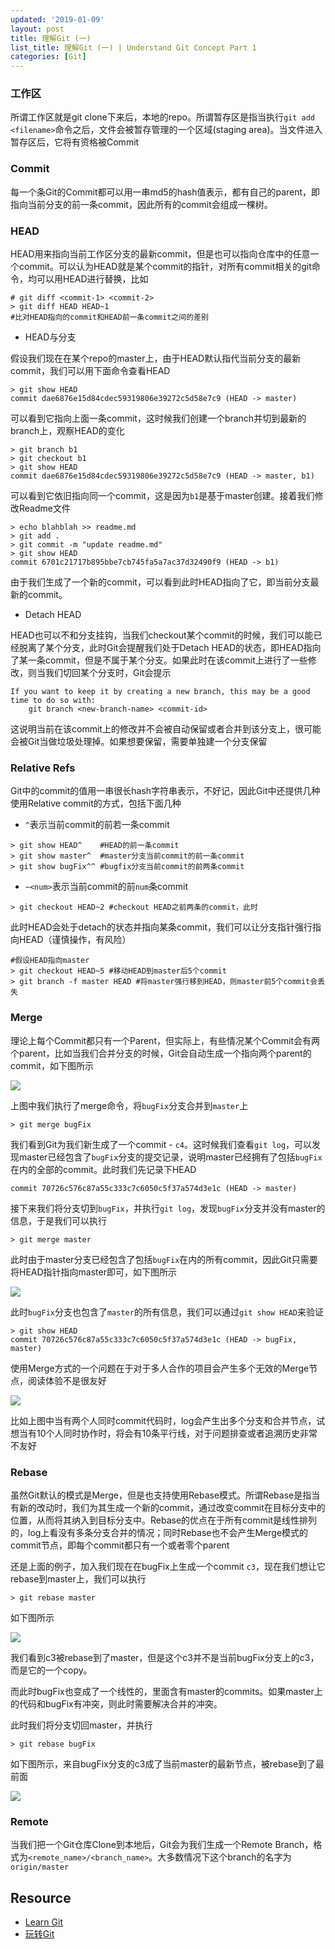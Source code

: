 ```yaml
---
updated: '2019-01-09'
layout: post
title: 理解Git (一)
list_title: 理解Git (一) | Understand Git Concept Part 1
categories: [Git]
---
```


### 工作区

所谓工作区就是git clone下来后，本地的repo。所谓暂存区是指当执行`git add <filename>`命令之后，文件会被暂存管理的一个区域(staging area)。当文件进入暂存区后，它将有资格被Commit

### Commit

每一个条Git的Commit都可以用一串md5的hash值表示，都有自己的parent，即指向当前分支的前一条commit，因此所有的commit会组成一棵树。

### HEAD

HEAD用来指向当前工作区分支的最新commit，但是也可以指向仓库中的任意一个commit。可以认为HEAD就是某个commit的指针，对所有commit相关的git命令，均可以用HEAD进行替换，比如

```shell
# git diff <commit-1> <commit-2>
> git diff HEAD HEAD~1 
#比对HEAD指向的commit和HEAD前一条commit之间的差别
```

- HEAD与分支

假设我们现在在某个repo的master上，由于HEAD默认指代当前分支的最新commit，我们可以用下面命令查看HEAD

```shell
> git show HEAD
commit dae6876e15d84cdec59319806e39272c5d58e7c9 (HEAD -> master)
```
可以看到它指向上面一条commit，这时候我们创建一个branch并切到最新的branch上，观察HEAD的变化

```shell
> git branch b1
> git checkout b1
> git show HEAD
commit dae6876e15d84cdec59319806e39272c5d58e7c9 (HEAD -> master, b1)
```
可以看到它依旧指向同一个commit，这是因为`b1`是基于master创建。接着我们修改Readme文件

```shell
> echo blahblah >> readme.md
> git add .
> git commit -m "update readme.md"
> git show HEAD 
commit 6701c21717b895bbe7cb745fa5a7ac37d32490f9 (HEAD -> b1)
```
由于我们生成了一个新的commit，可以看到此时HEAD指向了它，即当前分支最新的commit。

- Detach HEAD

HEAD也可以不和分支挂钩，当我们checkout某个commit的时候，我们可以能已经脱离了某个分支，此时Git会提醒我们处于Detach HEAD的状态，即HEAD指向了某一条commit，但是不属于某个分支。如果此时在该commit上进行了一些修改，则当我们切回某个分支时，Git会提示

```shell
If you want to keep it by creating a new branch, this may be a good time to do so with:
    git branch <new-branch-name> <commit-id>
```
这说明当前在该commit上的修改并不会被自动保留或者合并到该分支上，很可能会被Git当做垃圾处理掉。如果想要保留，需要单独建一个分支保留

### Relative Refs

Git中的commit的值用一串很长hash字符串表示，不好记，因此Git中还提供几种使用Relative commit的方式，包括下面几种

- `^`表示当前commit的前若一条commit

```shell
> git show HEAD^    #HEAD的前一条commit
> git show master^  #master分支当前commit的前一条commit
> git show bugFix^^ #bugfix分支当前commit的前两条commit
```

- `~<num>`表示当前commit的前`num`条commit

```shell
> git checkout HEAD~2 #checkout HEAD之前两条的commit，此时
```
此时HEAD会处于detach的状态并指向某条commit，我们可以让分支指针强行指向HEAD（谨慎操作，有风险）

```shell
#假设HEAD指向master
> git checkout HEAD~5 #移动HEAD到master后5个commit
> git branch -f master HEAD #将master强行移到HEAD，则master前5个commit会丢失
```

### Merge

理论上每个Commit都只有一个Parent，但实际上，有些情况某个Commit会有两个parent，比如当我们合并分支的时候，Git会自动生成一个指向两个parent的commit，如下图所示

<img src="{{site.baseurl}}/assets/images/2011/02/git-commits-merge.png" class="md-img-center">

上图中我们执行了merge命令，将`bugFix`分支合并到`master`上

```shell
> git merge bugFix
```
我们看到Git为我们新生成了一个commit - `c4`。这时候我们查看`git log`，可以发现master已经包含了`bugFix`分支的提交记录，说明master已经拥有了包括`bugFix`在内的全部的commit。此时我们先记录下HEAD

```shell
commit 70726c576c87a55c333c7c6050c5f37a574d3e1c (HEAD -> master)
```
接下来我们将分支切到`bugFix`，并执行`git log`，发现`bugFix`分支并没有master的信息，于是我们可以执行

```shell
> git merge master
```

此时由于master分支已经包含了包括`bugFix`在内的所有commit，因此Git只需要将HEAD指针指向master即可，如下图所示

<img src="{{site.baseurl}}/assets/images/2011/02/git-commits-merge-2.png" class="md-img-center">

此时`bugFix`分支也包含了`master`的所有信息，我们可以通过`git show HEAD`来验证

```shell
> git show HEAD
commit 70726c576c87a55c333c7c6050c5f37a574d3e1c (HEAD -> bugFix, master)
```
使用Merge方式的一个问题在于对于多人合作的项目会产生多个无效的Merge节点，阅读体验不是很友好

<img src="{{site.baseurl}}/assets/images/2011/02/git-commits-merge-3.png" class="md-img-center">

比如上图中当有两个人同时commit代码时，log会产生出多个分支和合并节点，试想当有10个人同时协作时，将会有10条平行线，对于问题排查或者追溯历史非常不友好

### Rebase

虽然Git默认的模式是Merge，但是也支持使用Rebase模式。所谓Rebase是指当有新的改动时，我们为其生成一个新的commit，通过改变commit在目标分支中的位置，从而将其纳入到目标分支中。Rebase的优点在于所有commit是线性排列的，log上看没有多条分支合并的情况；同时Rebase也不会产生Merge模式的commit节点，即每个commit都只有一个或者零个parent

还是上面的例子，加入我们现在在bugFix上生成一个commit `c3`，现在我们想让它rebase到master上，我们可以执行

```shell
> git rebase master
```
如下图所示

<img src="{{site.baseurl}}/assets/images/2011/02/git-commits-rebase.png" class="md-img-center">

我们看到c3被rebase到了master，但是这个c3并不是当前bugFix分支上的c3，而是它的一个copy。

而此时bugFix也变成了一个线性的，里面含有master的commits。如果master上的代码和bugFix有冲突，则此时需要解决合并的冲突。

此时我们将分支切回master，并执行

```shell
> git rebase bugFix
```

如下图所示，来自bugFix分支的c3成了当前master的最新节点，被rebase到了最前面

<img src="{{site.baseurl}}/assets/images/2011/02/git-commits-rebase-2.png" class="md-img-center">

### Remote

当我们把一个Git仓库Clone到本地后，Git会为我们生成一个Remote Branch，格式为`<remote_name>/<branch_name>`。大多数情况下这个branch的名字为`origin/master`


## Resource

- [Learn Git](https://learngitbranching.js.org/)
- [玩转Git](https://git201901.github.io/github_pages_learning/docs/%E8%8B%8F%E7%8E%B2%E3%80%8A%E7%8E%A9%E8%BD%ACGit%E4%B8%89%E5%89%91%E5%AE%A2%E3%80%8B-%E6%9E%81%E5%AE%A2%E6%97%B6%E9%97%B4.pdf)